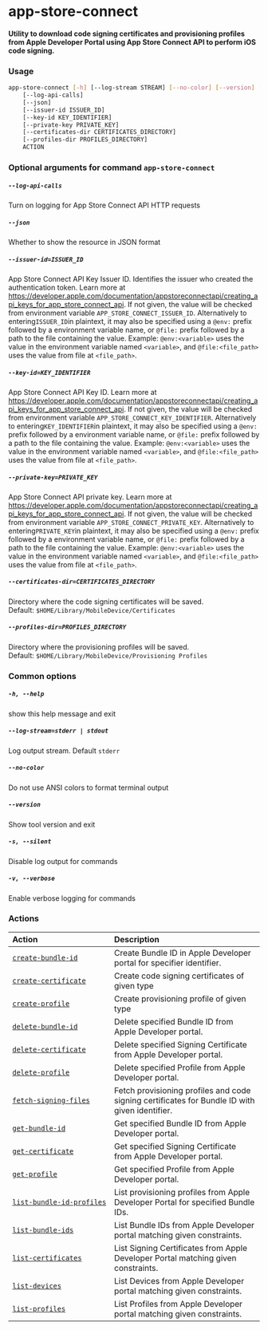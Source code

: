 
app-store-connect
=================


**Utility to download code signing certificates and provisioning profiles     from Apple Developer Portal using App Store Connect API to perform iOS code signing.**
### Usage
```bash
app-store-connect [-h] [--log-stream STREAM] [--no-color] [--version] [-s] [-v]
    [--log-api-calls]
    [--json]
    [--issuer-id ISSUER_ID]
    [--key-id KEY_IDENTIFIER]
    [--private-key PRIVATE_KEY]
    [--certificates-dir CERTIFICATES_DIRECTORY]
    [--profiles-dir PROFILES_DIRECTORY]
    ACTION
```
### Optional arguments for command `app-store-connect`

##### `--log-api-calls`


Turn on logging for App Store Connect API HTTP requests
##### `--json`


Whether to show the resource in JSON format
##### `--issuer-id=ISSUER_ID`


App Store Connect API Key Issuer ID. Identifies the issuer who created the authentication token. Learn more at https://developer.apple.com/documentation/appstoreconnectapi/creating_api_keys_for_app_store_connect_api. If not given, the value will be checked from environment variable `APP_STORE_CONNECT_ISSUER_ID`. Alternatively to entering` ISSUER_ID `in plaintext, it may also be specified using a `@env:` prefix followed by a environment variable name, or `@file:` prefix followed by a path to the file containing the value. Example: `@env:<variable>` uses the value in the environment variable named `<variable>`, and `@file:<file_path>` uses the value from file at `<file_path>`.
##### `--key-id=KEY_IDENTIFIER`


App Store Connect API Key ID. Learn more at https://developer.apple.com/documentation/appstoreconnectapi/creating_api_keys_for_app_store_connect_api. If not given, the value will be checked from environment variable `APP_STORE_CONNECT_KEY_IDENTIFIER`. Alternatively to entering` KEY_IDENTIFIER `in plaintext, it may also be specified using a `@env:` prefix followed by a environment variable name, or `@file:` prefix followed by a path to the file containing the value. Example: `@env:<variable>` uses the value in the environment variable named `<variable>`, and `@file:<file_path>` uses the value from file at `<file_path>`.
##### `--private-key=PRIVATE_KEY`


App Store Connect API private key. Learn more at https://developer.apple.com/documentation/appstoreconnectapi/creating_api_keys_for_app_store_connect_api. If not given, the value will be checked from environment variable `APP_STORE_CONNECT_PRIVATE_KEY`. Alternatively to entering` PRIVATE_KEY `in plaintext, it may also be specified using a `@env:` prefix followed by a environment variable name, or `@file:` prefix followed by a path to the file containing the value. Example: `@env:<variable>` uses the value in the environment variable named `<variable>`, and `@file:<file_path>` uses the value from file at `<file_path>`.
##### `--certificates-dir=CERTIFICATES_DIRECTORY`


Directory where the code signing certificates will be saved. Default:&nbsp;`$HOME/Library/MobileDevice/Certificates`
##### `--profiles-dir=PROFILES_DIRECTORY`


Directory where the provisioning profiles will be saved. Default:&nbsp;`$HOME/Library/MobileDevice/Provisioning Profiles`
### Common options

##### `-h, --help`


show this help message and exit
##### `--log-stream=stderr | stdout`


Log output stream. Default `stderr`
##### `--no-color`


Do not use ANSI colors to format terminal output
##### `--version`


Show tool version and exit
##### `-s, --silent`


Disable log output for commands
##### `-v, --verbose`


Enable verbose logging for commands
### Actions

|Action|Description|
| :--- | :--- |
|[`create‑bundle‑id`](create-bundle-id.md)|Create Bundle ID in Apple Developer portal for specifier identifier.|
|[`create‑certificate`](create-certificate.md)|Create code signing certificates of given type|
|[`create‑profile`](create-profile.md)|Create provisioning profile of given type|
|[`delete‑bundle‑id`](delete-bundle-id.md)|Delete specified Bundle ID from Apple Developer portal.|
|[`delete‑certificate`](delete-certificate.md)|Delete specified Signing Certificate from Apple Developer portal.|
|[`delete‑profile`](delete-profile.md)|Delete specified Profile from Apple Developer portal.|
|[`fetch‑signing‑files`](fetch-signing-files.md)|Fetch provisioning profiles and code signing certificates         for Bundle ID with given identifier.|
|[`get‑bundle‑id`](get-bundle-id.md)|Get specified Bundle ID from Apple Developer portal.|
|[`get‑certificate`](get-certificate.md)|Get specified Signing Certificate from Apple Developer portal.|
|[`get‑profile`](get-profile.md)|Get specified Profile from Apple Developer portal.|
|[`list‑bundle‑id‑profiles`](list-bundle-id-profiles.md)|List provisioning profiles from Apple Developer Portal for specified Bundle IDs.|
|[`list‑bundle‑ids`](list-bundle-ids.md)|List Bundle IDs from Apple Developer portal matching given constraints.|
|[`list‑certificates`](list-certificates.md)|List Signing Certificates from Apple Developer Portal matching given constraints.|
|[`list‑devices`](list-devices.md)|List Devices from Apple Developer portal matching given constraints.|
|[`list‑profiles`](list-profiles.md)|List Profiles from Apple Developer portal matching given constraints.|
